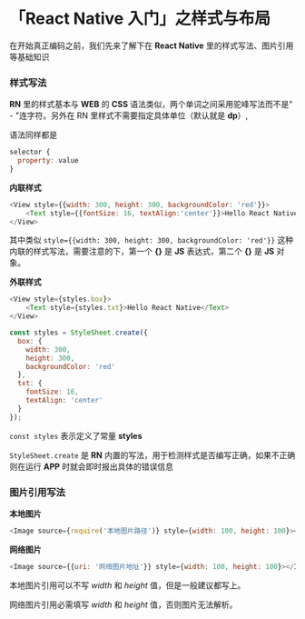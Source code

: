 # 「React Native 入门」之样式与布局

在开始真正编码之前，我们先来了解下在 **React Native** 里的样式写法、图片引用等基础知识

### 样式写法

**RN** 里的样式基本与 **WEB** 的 **CSS** 语法类似，两个单词之间采用驼峰写法而不是" - "连字符。另外在 RN 里样式不需要指定具体单位（默认就是 **dp**）,

语法同样都是

```javascript
selector {
  property: value
}
```



**内联样式**

```javascript
<View style={{width: 300, height: 300, backgroundColor: 'red'}}>
	<Text style={{fontSize: 16, textAlign:'center'}}>Hello React Native</Text>
</View>
```

其中类似 `style={{width: 300, height: 300, backgroundColor: 'red'}}`  这种内联的样式写法，需要注意的下，第一个 **{}** 是 **JS** 表达式，第二个 **{}** 是 **JS** 对象。

**外联样式**

```javascript
<View style={styles.box}>
	<Text style={styles.txt}>Hello React Native</Text>
</View>

const styles = StyleSheet.create({
  box: {
  	width: 300,
  	height: 300,
  	backgroundColor: 'red'
  },
  txt: {
  	fontSize: 16,
  	textAlign: 'center'
  }
});
```

`const styles` 表示定义了常量 **styles**

`StyleSheet.create`  是 **RN** 内置的写法，用于检测样式是否编写正确，如果不正确则在运行 **APP** 时就会即时报出具体的错误信息



### 图片引用写法

**本地图片**

```javascript
<Image source={require('本地图片路径')} style={width: 100, height: 100}></Image>
```

**网络图片**

```javascript
<Image source={{uri: '网络图片地址'}} style={width: 100, height: 100}></Image>
```

本地图片引用可以不写 *width* 和 *height* 值，但是一般建议都写上。

网络图片引用必需填写 *width* 和 *height* 值，否则图片无法解析。



